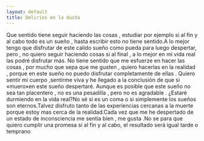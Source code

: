 ```yaml
---
layout: default
title: Delirios en la ducha
---
```




Que sentido tiene seguir haciendo las cosas , estudiar por ejemplo si al fin y al cabo todo es un sueño , hasta escribir esto no tiene sentido.A lo mejor tengo que disfrutar de este calido sueño como pueda para luego despertar, pero , no quiero seguir haciendo cosas si al final , a lo mejor en mi vida real las podré disfrutar más. No tiene sentido que me esfuerze en hacer las cosas , por mucho que sepa que me gusten , quiero hacerlas en la realidad , porque en este sueño no puedo disfrutar completamente de ellas . Quiero sentir mi cuerpo ,sentirme viva y he llegado a la conclusión de que si «muero»en este sueño despertaré. Aunque es posible que este sueño no sea tan placentero , no es una pesadilla , pero no es agradable . ¿Estaré durmiendo en la vida real?No sé si es un coma o si simplemente los sueños son eternos.Talvez disfruto tanto de las experiencias cercanas a la muerte porque estoy mas cerca de la realidad.Cada vez que me he despertado de un estado de inconsciencia me sentía bien , me gusta .No se para que quiero cumplir una promesa si al fin y al cabo, el resultado será igual tarde o temprano
